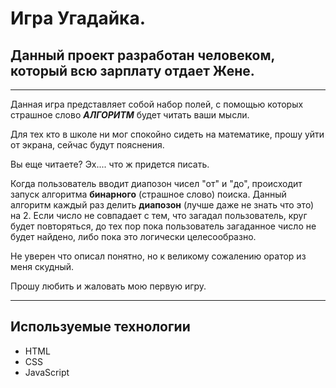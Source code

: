 # Игра Угадайка.

## Данный проект разработан человеком, который всю зарплату отдает Жене.

---

Данная игра представляет собой набор полей, с помощью которых страшное слово ***АЛГОРИТМ*** будет читать ваши мысли.

Для тех кто в школе ни мог спокойно сидеть на математике, прошу уйти от экрана, сейчас будут пояснения.

Вы еще читаете? Эх.... что ж придется писать.

Когда пользователь вводит диапозон чисел "от" и "до", происходит запуск алгоритма **бинарного** (страшное слово) поиска. Данный алгоритм каждый раз делить **диапозон** (лучше даже не знать что это) на 2.  Если число не совпадает с тем, что загадал пользователь, круг будет повторяться, до тех пор пока пользователь загаданное число не будет найдено, либо пока это логически целесообразно.

Не уверен что описал понятно, но к великому сожалению оратор из меня скудный. 

Прошу любить и жаловать мою первую игру.

---

## Используемые технологии

* HTML
* CSS
* JavaScript